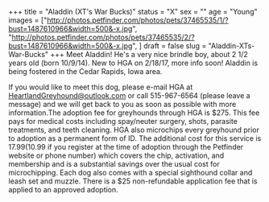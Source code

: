 +++
title = "Aladdin (XT's War Bucks)"
status = "X"
sex = ""
age = "Young"
images = ["http://photos.petfinder.com/photos/pets/37465535/1/?bust=1487610966&width=500&-x.jpg",
"http://photos.petfinder.com/photos/pets/37465535/2/?bust=1487610966&width=500&-x.jpg",
]
draft = false
slug = "Aladdin-XTs-War-Bucks"
+++
Meet Aladdin! He's a very nice brindle boy, about 2 1/2 years old (born 10/9/14). New to HGA on 2/18/17, more info soon! Aladdin is being fostered in the Cedar Rapids, Iowa area.

If you would like to meet this dog, please e-mail HGA at HeartlandGreyhound@outlook.com or call 515-967-6564 (please leave a message) and we will get back to you as soon as possible with more information.The adoption fee for greyhounds through HGA is $275. This fee pays for medical costs including spay/neuter surgery, shots, parasite treatments, and teeth cleaning. HGA also microchips every greyhound prior to adoption as a permanent form of ID. The additional cost for this service is $17.99 ($10.99 if you register at the time of adoption through the Petfinder website or phone number) which covers the chip, activation, and membership and is a substantial savings over the usual cost for microchipping. Each dog also comes with a special sighthound collar and leash set and muzzle. There is a $25 non-refundable application fee that is applied to an approved adoption.
